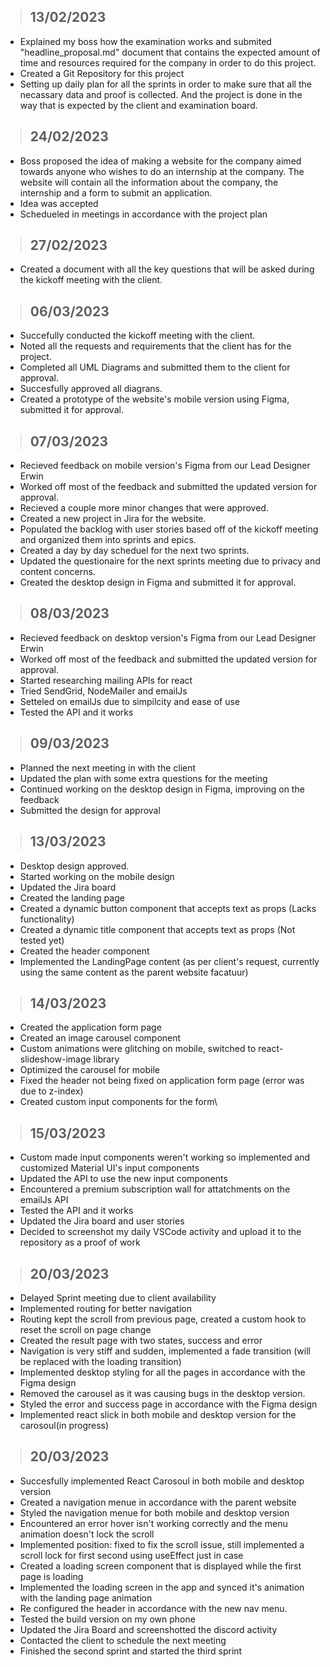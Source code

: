 > ## **13/02/2023**
- Explained my boss how the examination works and submited "headline_proposal.md" document that contains the expected amount
of time and resources required for the company in order to do this project. 
- Created a Git Repository for this project
- Setting up daily plan for all the sprints in order to make sure that all the necassary data and proof is collected. And the project is done in the way that is expected by the client and examination board.
> ## **24/02/2023**
- Boss proposed the idea of making a website for the company aimed towards anyone who wishes to do an internship at the company. The website will contain all the information about the company, the internship and a form to submit an application. 
- Idea was accepted 
- Schedueled in meetings in accordance with the project plan 
> ## **27/02/2023**
- Created a document with all the key questions that will be asked during the kickoff meeting with the client.
> ## **06/03/2023**
- Succefully conducted the kickoff meeting with the client.
- Noted all the requests and requirements that the client has for the project.
- Completed all UML Diagrams and submitted them to the client for approval.
- Succesfully approved all diagrans. 
- Created a prototype of the website's mobile version using Figma, submitted it for approval.
> ## **07/03/2023**
- Recieved feedback on mobile version's Figma from our Lead Designer Erwin
- Worked off most of the feedback and submitted the updated version for approval.
- Recieved a couple more minor changes that were approved.
- Created a new project in Jira for the website.
- Populated the backlog with user stories based off of the kickoff meeting and organized them into sprints and epics.
- Created a day by day scheduel for the next two sprints.
- Updated the questionaire for the next sprints meeting due to privacy and content concerns.
- Created the desktop design in Figma and submitted it for approval.
> ## **08/03/2023**
- Recieved feedback on desktop version's Figma from our Lead Designer Erwin
- Worked off most of the feedback and submitted the updated version for approval.
- Started researching mailing APIs for react
- Tried SendGrid, NodeMailer and emailJs
- Setteled on emailJs due to simpilcity and ease of use
- Tested the API and it works
> ## **09/03/2023**
- Planned the next meeting in with the client 
- Updated the plan with some extra questions for the meeting
- Continued working on the desktop design in Figma, improving on the feedback
- Submitted the design for approval
> ## **13/03/2023**
- Desktop design approved.
- Started working on the mobile design
- Updated the Jira board
- Created the landing page
- Created a dynamic button component that accepts text as props (Lacks functionality)
- Created a dynamic title component that accepts text as props (Not tested yet)
- Created the header component
- Implemented the LandingPage content (as per client's request, currently using the same content as the parent website facatuur)
> ## **14/03/2023**
- Created the application form page
- Created an image carousel component
- Custom animations were glitching on mobile, switched to react-slideshow-image library
- Optimized the carousel for mobile
- Fixed the header not being fixed on application form page (error was due to z-index)
- Created custom input components for the form\
> ## **15/03/2023**
- Custom made input components weren't working so implemented and customized Material UI's input components
- Updated the API to use the new input components
- Encountered a premium subscription wall for attatchments on the emailJs API
- Tested the API and it works
- Updated the Jira board and user stories
- Decided to screenshot my daily VSCode activity and upload it to the repository as a proof of work

> ## **20/03/2023**
- Delayed Sprint meeting due to client availability
- Implemented routing for better navigation
- Routing kept the scroll from previous page,
created a custom hook to reset the scroll on page change
- Created the result page with two states, success and error
- Navigation is very stiff and sudden, implemented a fade transition (will be replaced with the loading transition)
- Implemented desktop styling for all the pages in accordance with the Figma design
- Removed the carousel as it was causing bugs in the desktop version.
- Styled the error and success page in accordance with the Figma design
- Implemented react slick in both mobile and desktop version for the carosoul(in progress)
> ## **20/03/2023**
- Succesfully implemented React Carosoul in both mobile and desktop version
- Created a navigation menue in accordance with the parent website
- Styled the navigation menue for both mobile and desktop version
- Encountered an error hover isn't working correctly and the menu animation doesn't lock the scroll
- Implemented position: fixed to fix the scroll issue, still implemented a scroll lock for first second using useEffect just in case
- Created a loading screen component that is displayed while the first page is loading
- Implemented the loading screen in the app and synced it's animation with the landing page animation
- Re configured the header in accordance with the new nav menu.
- Tested the build version on my own phone
- Updated the Jira Board and screenshotted the discord activity
- Contacted the client to schedule the next meeting
- Finished the second sprint and started the third sprint
